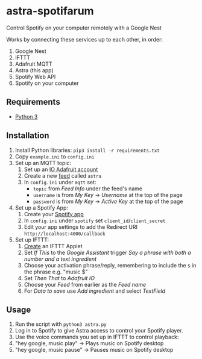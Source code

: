 # astra-spotifarum
Control Spotify on your computer remotely with a Google Nest

Works by connecting these services up to each other, in order:
1. Google Nest
2. IFTTT
2. Adafruit MQTT
3. Astra (this app)
4. Spotify Web API
5. Spotify on your computer

## Requirements

- [Python 3](https://www.python.org/downloads/)

## Installation

1. Install Python libraries: `pip3 install -r requirements.txt`
2. Copy `example.ini` to `config.ini`
3. Set up an MQTT topic:
    1. Set up an [IO Adafruit account](https://io.adafruit.com/)
    2. Create a new [feed](https://io.adafruit.com/kittsville/feeds) called `astra`
    3. In `config.ini` under `mqtt` set:
        - `topic` from _Feed Info_ under the feed's name
        - `username` is from _My Key_ -> _Username_ at the top of the page
        - `password` is from _My Key_ -> _Active Key_ at the top of the page
4. Set up a Spotify App:
    1. Create your [Spotify app](https://developer.spotify.com/dashboard)
    2. In `config.ini` under `spotify` set `client_id`/`client_secret`
    3. Edit your app settings to add the Redirect URI `http://localhost:4000/callback`
5. Set up IFTTT:
    1. [Create](https://ifttt.com/create) an IFTTT Applet
    2. Set _If This_ to the _Google Assistant_ trigger _Say a phrase with both a number and a text ingredient_
    3. Choose your activation phrase/reply, remembering to include the `$` in the phrase e.g. "music $"
    4. Set _Then That_ to _Adafruit IO_
    5. Choose your _Feed_ from earlier as the _Feed name_
    6. For _Data to save_ use _Add ingredient_ and select _TextField_

## Usage

1. Run the script with `python3 astra.py`
2. Log in to Spotify to give Astra access to control your Spotify player.
3. Use the voice commands you set up in IFTTT to control playback:
  1. "hey google, music play" -> Plays music on Spotify desktop
  2. "hey google, music pause" -> Pauses music on Spotify desktop
